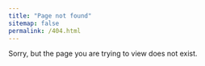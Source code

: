 ```yaml
---
title: "Page not found"
sitemap: false
permalink: /404.html
---
```


Sorry, but the page you are trying to view does not exist.
